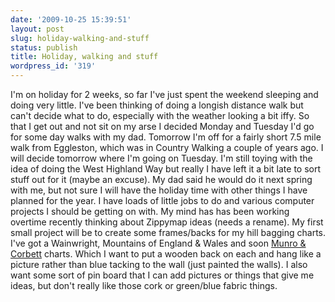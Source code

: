 ```yaml
---
date: '2009-10-25 15:39:51'
layout: post
slug: holiday-walking-and-stuff
status: publish
title: Holiday, walking and stuff
wordpress_id: '319'
---
```


I'm on holiday for 2 weeks, so far I've just spent the weekend sleeping and doing very little. I've been thinking of doing a longish distance walk but can't decide what to do, especially with the weather looking a bit iffy. So that I get out and not sit on my arse I decided Monday and Tuesday I'd go for some day walks with my dad. Tomorrow I'm off for a fairly short 7.5 mile walk from Eggleston, which was in Country Walking a couple of years ago. I will decide tomorrow where I'm going on Tuesday. I'm still toying with the idea of doing the West Highland Way but really I have left it a bit late to sort stuff out for it (maybe an excuse). My dad said he would do it next spring with me, but not sure I will have the holiday time with other things I have planned for the year. I have loads of little jobs to do and various computer projects I should be getting on with. My mind has has been working overtime recently thinking about Zippymap ideas (needs a rename). My first small project will be to create some frames/backs for my hill bagging charts. I've got a Wainwright, Mountains of England & Wales and soon [Munro & Corbett](http://www.amazon.co.uk/gp/product/185137289X/ref=s9_wishx_gw_ir03?pf_rd_m=A3P5ROKL5A1OLE&pf_rd_s=center-1&pf_rd_r=0AWJV8K066WW8RMWXA1E&pf_rd_t=101&pf_rd_p=467198433&pf_rd_i=468294) charts. Which I want to put a wooden back on each and hang like a picture rather than blue tacking to the wall (just painted the walls). I also want some sort of pin board that I can add pictures or things that give me ideas, but don't really like those cork or green/blue fabric things.
